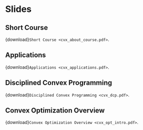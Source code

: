 # Slides

## Short Course

{download}`Short Course <cvx_about_course.pdf>`.

## Applications

{download}`Applications <cvx_applications.pdf>`.

## Disciplined Convex Programming

{download}`Disciplined Convex Programming <cvx_dcp.pdf>`.

## Convex Optimization Overview

{download}`Convex Optimization Overview <cvx_opt_intro.pdf>`.
